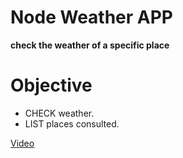# Node Weather APP

**check the weather of a specific place**

# Objective

- CHECK weather.
- LIST places consulted.


[Video](https://www.linkedin.com/posts/hans-eliot-herzfelder-5b9452160_node-weather-app-httpslnkdinetxnvkh-activity-6812391942291300352-vGHv)

